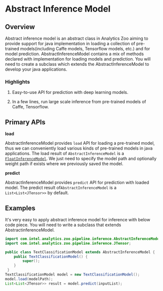 # Abstract Inference Model

## Overview

Abstract inference model is an abstract class in Analytics Zoo aiming to provide support for 
java implementation in loading a collection of pre-trained models(including Caffe models, 
Tensorflow models, etc.) and for model prediction.
AbstractInferenceModel contains a mix of methods declared with implementation for loading models and prediction.
You will need to create a subclass which extends the AbstractInferenceModel to 
develop your java applications.

### Highlights

1. Easy-to-use API for prediction with deep learning models.

2. In a few lines, run large scale inference from pre-trained models of Caffe, Tensorflow.


## Primary APIs

**load**

AbstractInferenceModel provides `load` API for loading a pre-trained model,
thus we can conveniently load various kinds of pre-trained models in java applications. The load result of
`AbstractInferenceModel` is a [`FloatInferenceModel`](https://github.com/xuex2017/analytics-zoo/blob/88afc2d921bb50341d8d7e02d380fa28f49d246b/zoo/src/main/scala/com/intel/analytics/zoo/pipeline/inference/FloatInferenceModel.scala). 
We just need to specify the model path and optionally weight path if exists where we previously saved the model.

**predict**

AbstractInferenceModel provides `predict` API for prediction with loaded model.
The predict result of`AbstractInferenceModel` is a `List<List<JTensor>>` by default.

## Examples

It's very easy to apply abstract inference model for inference with below code piece.
You will need to write a subclass that extends AbstractinferenceModel.
```java
import com.intel.analytics.zoo.pipeline.inference.AbstractInferenceModel;
import com.intel.analytics.zoo.pipeline.inference.JTensor;

public class TextClassificationModel extends AbstractInferenceModel {
    public TextClassificationModel() {
        super();
    }
 }
TextClassificationModel model = new TextClassificationModel();
model.load(modelPath);
List<List<JTensor>> result = model.predict(inputList);
```
